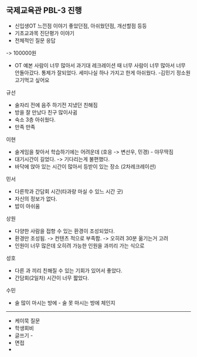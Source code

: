 ## 국제교육관 PBL-3 진행

- 신입생OT 느낀점 이야기
좋았던점, 아쉬웠던점, 개선할점 등등
- 기초교과목 진단평가 이야기
- 전체적인 질문 응답 

-> 100000원 

- OT 
예본 
사람이 너무 많아서 과기대 레크레이션 때 너무 사람이 너무 많아서 너무 안돌아갔다. 
통제가 잘되었다. 
세미나실 하나 가지고 한게 아쉬웠다. -김민기 정소원 
고기먹고 싶어요

규선 
- 술자리 전에 음주 하기전 지냈던 친해짐
- 방을 잘 만났다 친구 많이사귐
- 숙소 3층 아쉬웠다.
- 만족 만족 

이현 
- 술게임을 찾아서 학습하기에는 어려운데 (호응 -> 변선우, 민경) - 야무딱짐 
- 대기시간이 길었다. -> 기다리는게 불편했다.  
- 바닥에 앉아 있는 시간이 많아서 등받이 있는 장소 (2차레크레이션)

민서 
- 다른학과 간담회 시간(타과랑 마실 수 있느 시간 굿)
- 자신의 정보가 없다.
- 밥이 아쉬움 

상원 
- 다양한 사람을 접항 수 있는 환경이 조성되었다.
- 환경만 조성됨. -> 컨텐츠 적으로 부족함. -> 오히려 30분 옮기는거 고려 
- 인원이 너무 많은데 오히려 가능한 인원을 과끼리 가는 식으로 

성호 
- 다른 과 끼리 친해질 수 있는 기회가 있어서 좋았다.
- 간담회(2일차) 시간이 너무 짧았다.

수민 
- 술 많이 마시는 방에 - 술 못 마시는 방에 체인지

---

- 케이묵 질문 
- 학생회비 
- 글쓰기 - 
- 면접 
- 


